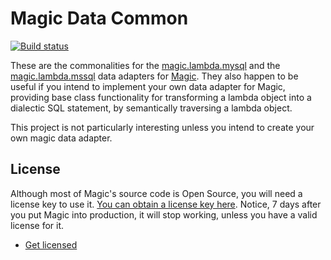 
# Magic Data Common

[![Build status](https://travis-ci.org/polterguy/magic.data.common.svg?master)](https://travis-ci.org/polterguy/magic.data.common)

These are the commonalities for the [magic.lambda.mysql](https://github.com/polterguy/magic.lambda.mysql) and 
the [magic.lambda.mssql](https://github.com/polterguy/magic.lambda.mssql) data adapters for [Magic](https://github.com/polterguy/magic).
They also happen to be useful if you intend to implement your own data adapter for Magic, providing base class functionality for
transforming a lambda object into a dialectic SQL statement, by semantically traversing a lambda object.

This project is not particularly interesting unless you intend to create your own magic data adapter.

## License

Although most of Magic's source code is Open Source, you will need a license key to use it.
[You can obtain a license key here](https://servergardens.com/buy/).
Notice, 7 days after you put Magic into production, it will stop working, unless you have a valid
license for it.

* [Get licensed](https://servergardens.com/buy/)

